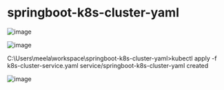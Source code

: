 # springboot-k8s-cluster-yaml


![image](https://user-images.githubusercontent.com/115841974/213894088-8a5906a0-9690-4cf3-853b-6ac36e2e714f.png)


![image](https://user-images.githubusercontent.com/115841974/213894097-64f66c98-1ad9-4699-950c-d0ef9bc54fb1.png)


C:\Users\meela\workspace\springboot-k8s-cluster-yaml>kubectl apply -f k8s-cluster-service.yaml
service/springboot-k8s-cluster-yaml created

![image](https://user-images.githubusercontent.com/115841974/213894113-32fe75a0-f038-4697-bf55-446938d4177c.png)
